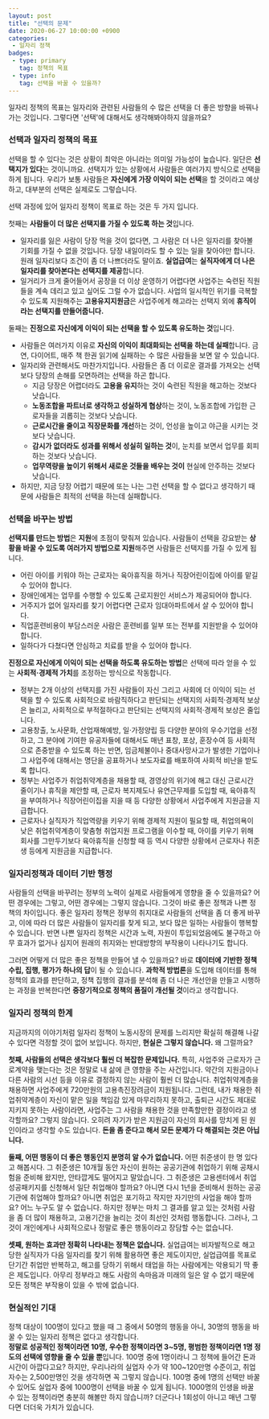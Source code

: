 ```yaml
---
layout: post
title: "선택의 문제"
date: 2020-06-27 10:00:00 +0900
categories: 
 - 일자리 정책
badges:
 - type: primary
   tag: 정책의 목표
 - type: info
   tag: 선택을 바꿀 수 있을까?
---
```


일자리 정책의 목표는 일자리와 관련된 사람들의 수 많은 선택을 더 좋은 방향을 바꿔나가는 것입니다. 그렇다면 '선택'에 대해서도 생각해봐야하지 않을까요?

<!--more-->

### **선택과 일자리 정책의 목표**

선택을 할 수 있다는 것은 상황이 최악은 아니라는 의미일 가능성이 높습니다. 일단은 **선택지가 있다**는 것이니까요. 선택지가 있는 상황에서 사람들은 여러가지 방식으로 선택을 하게 됩니다. 우리가 보통 사람들은 **자신에게 가장 이익이 되는 선택**을 할 것이라고 예상하고, 대부분의 선택은 실제로도 그렇습니다.

선택 과정에 있어 일자리 정책이 목표로 하는 것은 두 가지 입니다.  

첫째는 **사람들이 더 많은 선택지를 가질 수 있도록 하는 것**입니다.
- 일자리를 잃은 사람이 당장 먹을 것이 없다면, 그 사람은 더 나은 일자리를 찾아볼 기회를 가질 수 없을 것입니다. 당장 내일이라도 할 수 있는 일을 찾아야만 합니다. 원래 일자리보다 조건이 좀 더 나쁘더라도 말이죠. **실업급여**는 **실직자에게 더 나은 일자리를 찾아본다는 선택지를 제공**합니다.
- 일거리가 크게 줄어들어서 공장을 더 이상 운영하기 어렵다면 사업주는 숙련된 직원들을 계속 데리고 있고 싶어도 그럴 수가 없습니다. 사업의 일시적인 위기를 극복할 수 있도록 지원해주는 **고용유지지원금**은 사업주에게 해고라는 선택지 외에 **휴직이라는 선택지를 만들어줍니다.**

둘째는 **진정으로 자신에게 이익이 되는 선택을 할 수 있도록 유도하는 것**입니다.
- 사람들은 여러가지 이유로 **자신의 이익이 최대화되는 선택을 하는데 실패**합니다. 금연, 다이어트, 매주 책 한권 읽기에 실패하는 수 많은 사람들을 보면 알 수 있습니다.
- 일자리와 관련해서도 마찬가지입니다. 사람들은 좀 더 이로운 결과를 가져오는 선택보다 당장의 손해를 모면하려는 선택을 하곤 합니다.
  - 지금 당장은 어렵더라도 **고용을 유지**하는 것이 숙련된 직원을 해고하는 것보다 낫습니다.
  - **노동조합을 파트너로 생각하고 성실하게 협상**하는 것이, 노동조합에 가입한 근로자들을 괴롭히는 것보다 낫습니다.
  - **근로시간을 줄이고 직장문화를 개선**하는 것이, 언성을 높이고 야근을 시키는 것보다 낫습니다.
  - **감시가 없더라도 성과를 위해서 성실히 일하는 것**이, 눈치를 보면서 업무를 회피하는 것보다 낫습니다.
  - **업무역량을 높이기 위해서 새로운 것들을 배우는 것이** 현실에 안주하는 것보다 낫습니다.
- 하지만, 지금 당장 어렵기 때문에 또는 나는 그런 선택을 할 수 없다고 생각하기 때문에 사람들은 최적의 선택을 하는데 실패합니다.

### **선택을 바꾸는 방법**

**선택지를 만드는 방법**은 **지원**에 초점이 맞춰져 있습니다. 사람들이 선택을 강요받는 **상황을 바꿀 수 있도록 여러가지 방법으로 지원**해주면 사람들은 선택지를 가질 수 있게 됩니다.
- 어린 아이를 키워야 하는 근로자는 육아휴직을 하거나 직장어린이집에 아이를 맡길 수 있어야 합니다.
- 장애인에게는 업무를 수행할 수 있도록 근로지원인 서비스가 제공되어야 합니다.
- 거주지가 없어 일자리를 찾기 어렵다면 근로자 임대아파트에서 살 수 있어야 합니다.
- 직업훈련비용이 부담스러운 사람은 훈련비를 일부 또는 전부를 지원받을 수 있어야 합니다.
- 일하다가 다쳤다면 안심하고 치료를 받을 수 있어야 합니다.

**진정으로 자신에게 이익이 되는 선택을 하도록 유도하는 방법**은 선택에 따라 얻을 수 있는 **사회적·경제적 가치**를 조정하는 방식으로 작동합니다.
- 정부는 2개 이상의 선택지를 가진 사람들이 자신 그리고 사회에 더 이익이 되는 선택을 할 수 있도록 사회적으로 바람직하다고 판단되는 선택지의 사회적·경제적 보상은 늘리고, 사회적으로 부적절하다고 판단되는 선택지의 사회적·경제적 보상은 줄입니다.
- 고용창출, 노사문화, 산업재해예방, 일·가정양립 등 다양한 분야의 우수기업을 선정하고, 그 분야에 기여한 유공자들에 대해서도 매년 표창, 포상, 훈장수여 등 사회적으로 존중받을 수 있도록 하는 반면, 임금체불이나 중대사망사고가 발생한 기업이나 그 사업주에 대해서는 명단을 공표하거나 보도자료를 배포하여 사회적 비난을 받도록 합니다.
- 정부는 사업주가 취업취약계층을 채용할 때, 경영상의 위기에 해고 대신 근로시간 줄이기나 휴직을 제안할 때, 근로자 복지제도나 유연근무제를 도입할 때, 육아휴직을 부여하거나 직장어린이집을 지을 때 등 다양한 상황에서 사업주에게 지원금을 지급합니다. 
- 근로자나 실직자가 직업역량을 키우기 위해 경제적 지원이 필요할 때, 취업의욕이 낮은 취업취약계층이 맞춤형 취업지원 프로그램을 이수할 때, 아이를 키우기 위해 회사를 그만두기보다 육아휴직을 신청할 때 등 역시 다양한 상황에서 근로자나 취준생 등에게 지원금을 지급합니다.

### **일자리정책과 데이터 기반 행정**

사람들의 선택을 바꾸려는 정부의 노력이 실제로 사람들에게 영향을 줄 수 있을까요? 어떤 경우에는 그렇고, 어떤 경우에는 그렇지 않습니다. 그것이 바로 좋은 정책과 나쁜 정책의 차이입니다. 좋은 일자리 정책은 정부의 취지대로 사람들의 선택을 좀 더 좋게 바꾸고, 이에 따라 더 많은 사람들이 일자리를 찾게 되고, 보다 많은 일하는 사람들이 행복할 수 있습니다. 반면 나쁜 일자리 정책은 시간과 노력, 자원이 투입되었음에도 불구하고 아무 효과가 없거나 심지어 원래의 취지와는 반대방향의 부작용이 나타나기도 합니다.

그러면 어떻게 더 많은 좋은 정책을 만들어 낼 수 있을까요? 바로 **데이터에 기반한 정책 수립, 집행, 평가가 하나의 답**이 될 수 있습니다. **과학적 방법론**을 도입해 데이터를 통해 정책의 효과를 판단하고, 정책 집행의 결과를 분석해 좀 더 나은 개선안을 만들고 시행하는 과정을 반복한다면 **중장기적으로 정책의 품질이 개선될 것**이라고 생각합니다.

### **일자리 정책의 한계**

지금까지의 이야기처럼 일자리 정책이 노동시장의 문제를 느리지만 확실히 해결해 나갈 수 있다면 걱정할 것이 없어 보입니다. 하지만, **현실은 그렇지 않습니다.** 왜 그럴까요?

**첫째, 사람들의 선택은 생각보다 훨씬 더 복잡한 문제입니다.** 특히, 사업주와 근로자가 근로계약을 맺는다는 것은 정말로 내 삶에 큰 영향을 주는 사건입니다. 약간의 지원금이나 다른 사람의 시선 등을 이유로 결정하지 않는 사람이 훨씬 더 많습니다. 취업취약계층을 채용하면 사업주에게 720만원의 고용촉진장려금이 지원됩니다. 그런데, 내가 채용한 취업취약계층이 자신이 맡은 일을 책임감 있게 마무리하지 못하고, 출퇴근 시간도 제대로 지키지 못하는 사람이라면, 사업주는 그 사람을 채용한 것을 만족할만한 결정이라고 생각할까요? 그렇지 않습니다. 오히려 자기가 받은 지원금이 자신의 회사를 망치게 된 원인이라고 생각할 수도 있습니다. **돈을 좀 준다고 해서 모든 문제가 다 해결되는 것은 아닙니다.**

**둘째, 어떤 행동이 더 좋은 행동인지 분명히 알 수가 없습니다.** 어떤 취준생이 한 명 있다고 해봅시다. 그 취준생은 10개월 동안 자신이 원하는 공공기관에 취업하기 위해 공채시험을 준비해 왔지만, 안타깝게도 떨어지고 말았습니다. 그 취준생은 고용센터에서 취업성공패키지를 신청해서 일단 취업해야 할까요? 아니면 다시 1년을 준비해서 원하는 공공기관에 취업해야 할까요? 아니면 취업은 포기하고 작지만 자기만의 사업을 해야 할까요? 어느 누구도 알 수 없습니다. 하지만 정부는 마치 그 결과를 알고 있는 것처럼 사람을 좀 더 많이 채용하고, 고용기간을 늘리는 것이 최선인 것처럼 행동합니다. 그러나, 그것이 개인에게나 사회적으로나 정말로 좋은 행동이라고 장담할 수는 없습니다.

**셋째, 원하는 효과만 정확히 나타내는 정책은 없습니다.** 실업급여는 비자발적으로 해고 당한 실직자가 다음 일자리를 찾기 위해 활용하면 좋은 제도이지만, 실업급여를 목표로 단기간 취업만 반복하고, 해고를 당하기 위해서 태업을 하는 사람에게는 악용되기 딱 좋은 제도입니다. 아무리 정부라고 해도 사람의 속마음과 미래의 일은 알 수 없기 때문에 모든 정책은 부작용이 있을 수 밖에 없습니다. 

### **현실적인 기대**

정책 대상이 100명이 있다고 했을 때 그 중에서 50명의 행동을 아니, 30명의 행동을 바꿀 수 있는 일자리 정책은 없다고 생각합니다.  
**정말로 성공적인 정책이라면 10명, 우수한 정책이라면 3~5명, 평범한 정책이라면 1명 정도의 선택에 영향을 줄 수 있을 뿐**입니다. 100명 중에 1명이라니 그 정책에 들어간 돈과 시간이 아깝다고요? 하지만, 우리나라의 실업자 수가 약 100~120만명 수준이고, 취업자수는 2,500만명인 것을 생각하면 꼭 그렇지 않습니다. 100명 중에 1명의 선택만 바꿀 수 있어도 실업자 중에 1000명이 선택을 바꿀 수 있게 됩니다. 1000명의 인생을 바꿀 수 있는 정책이라면 충분히 해볼만 하지 않습니까? 더군다나 1회성이 아니고 매년 그렇다면 더더욱 가치가 있습니다.
